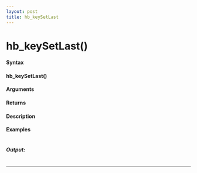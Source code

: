 ```yaml
---
layout: post
title: hb_keySetLast
---
```


# hb_keySetLast()


#### Syntax

#### hb_keySetLast()

#### Arguments

#### Returns

#### Description

#### Examples

```

```

##### Output:

```

```

---